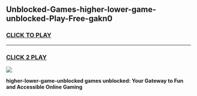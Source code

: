 
## Unblocked-Games-higher-lower-game-unblocked-Play-Free-gakn0
<h3>
<a href="https://premium76.site?title=higher-lower-game-unblocked&ref=09A">CLICK TO PLAY</a></h3>
<hr>

<h3>
<a href="https://premium76.site?title=higher-lower-game-unblocked&ref=09A">CLICK 2 PLAY</a>
  
</h3>

<a href="https://premium76.site?title=higher-lower-game-unblocked&ref=09A"><img src="https://clearcache.store/games.png"></a>


**higher-lower-game-unblocked games unblocked: Your Gateway to Fun and Accessible Online Gaming**
